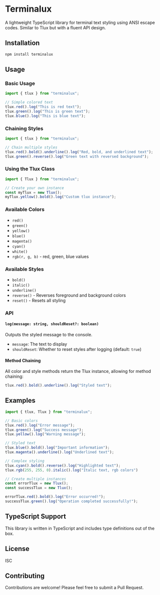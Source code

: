 # Terminalux

A lightweight TypeScript library for terminal text styling using ANSI escape codes. Similar to Tlux but with a fluent API design.

## Installation

```bash
npm install terminalux
```

## Usage

### Basic Usage

```typescript
import { tlux } from "terminalux";

// Simple colored text
tlux.red().log("This is red text");
tlux.green().log("This is green text");
tlux.blue().log("This is blue text");
```

### Chaining Styles

```typescript
import { tlux } from "terminalux";

// Chain multiple styles
tlux.red().bold().underline().log("Red, bold, and underlined text");
tlux.green().reverse().log("Green text with reversed background");
```

### Using the Tlux Class

```typescript
import { Tlux } from "terminalux";

// Create your own instance
const myTlux = new Tlux();
myTlux.yellow().bold().log("Custom tlux instance");
```

### Available Colors

- `red()`
- `green()`
- `yellow()`
- `blue()`
- `magenta()`
- `cyan()`
- `white()`
- `rgb(r, g, b)` - red, green, blue values

### Available Styles

- `bold()`
- `italic()`
- `underline()`
- `reverse()` - Reverses foreground and background colors
- `reset()` - Resets all styling

### API

#### `log(message: string, shouldReset?: boolean)`

Outputs the styled message to the console.

- `message`: The text to display
- `shouldReset`: Whether to reset styles after logging (default: `true`)

#### Method Chaining

All color and style methods return the Tlux instance, allowing for method chaining:

```typescript
tlux.red().bold().underline().log("Styled text");
```

## Examples

```typescript
import { tlux, Tlux } from "terminalux";

// Basic colors
tlux.red().log("Error message");
tlux.green().log("Success message");
tlux.yellow().log("Warning message");

// Styled text
tlux.blue().bold().log("Important information");
tlux.magenta().underline().log("Underlined text");

// Complex styling
tlux.cyan().bold().reverse().log("Highlighted text");
tlux.rgb(255, 255, 0).italic().log("Italic text, rgb colors")

// Create multiple instances
const errorTlux = new Tlux();
const successTlux = new Tlux();

errorTlux.red().bold().log("Error occurred!");
successTlux.green().log("Operation completed successfully!");
```

## TypeScript Support

This library is written in TypeScript and includes type definitions out of the box.

## License

ISC

## Contributing

Contributions are welcome! Please feel free to submit a Pull Request.
